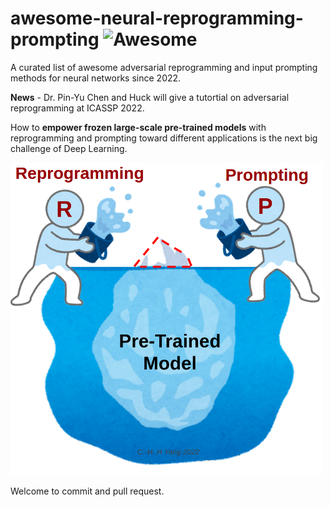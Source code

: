 # awesome-neural-reprogramming-prompting ![Awesome](https://awesome.re/badge.svg)

A curated list of awesome adversarial reprogramming and input prompting methods for neural networks since 2022.

**News** - Dr. Pin-Yu Chen and Huck will give a tutortial on adversarial reprogramming at ICASSP 2022.  

How to **empower frozen large-scale pre-trained models** with reprogramming and prompting toward different applications is the next big challenge of Deep Learning.

<img src="https://github.com/huckiyang/awesome-neural-reprogramming-prompting/blob/main/repro-prompt-chh.png" width="500">

Welcome to commit and pull request. 
